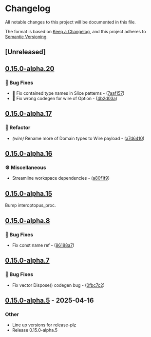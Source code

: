 # Changelog

All notable changes to this project will be documented in this file.

The format is based on [Keep a Changelog](https://keepachangelog.com/en/1.0.0/),
and this project adheres to [Semantic Versioning](https://semver.org/spec/v2.0.0.html).

## [Unreleased]

## [0.15.0-alpha.20](https://github.com/ralfbiedert/interoptopus/compare/interoptopus_backend_csharp-v0.15.0-alpha.19...interoptopus_backend_csharp-v0.15.0-alpha.20)

### 🐛 Bug Fixes


- 🐛 Fix contained type names in Slice patterns - ([7aaf157](https://github.com/ralfbiedert/interoptopus/commit/7aaf157543a024cfe7c328d1963240177c61f6b2))
- 🐛 Fix wrong codegen for wire of Option<String> - ([4b2d03a](https://github.com/ralfbiedert/interoptopus/commit/4b2d03acbf57fc2c844fb55501478ce5d27e038e))


## [0.15.0-alpha.17](https://github.com/ralfbiedert/interoptopus/compare/interoptopus_backend_csharp-v0.15.0-alpha.16...interoptopus_backend_csharp-v0.15.0-alpha.17)

### 🚜 Refactor


- *(wire)* Rename more of Domain types to Wire payload - ([a7d6410](https://github.com/ralfbiedert/interoptopus/commit/a7d6410296f53ca22f824043e913c97a1bc7a363))


## [0.15.0-alpha.16](https://github.com/ralfbiedert/interoptopus/compare/interoptopus_backend_csharp-v0.15.0-alpha.15...interoptopus_backend_csharp-v0.15.0-alpha.16)

### ⚙️ Miscellaneous


- Streamline workspace dependencies - ([a80f1f9](https://github.com/ralfbiedert/interoptopus/commit/a80f1f907721ca9108821f263db64947f47a7f9d))


## [0.15.0-alpha.15](https://github.com/ralfbiedert/interoptopus/compare/interoptopus_backend_csharp-v0.15.0-alpha.14...interoptopus_backend_csharp-v0.15.0-alpha.15)

Bump interoptopus_proc.

## [0.15.0-alpha.8](https://github.com/ralfbiedert/interoptopus/compare/interoptopus_backend_csharp-v0.15.0-alpha.7...interoptopus_backend_csharp-v0.15.0-alpha.8)

### 🐛 Bug Fixes


- Fix const name ref - ([86188a7](https://github.com/ralfbiedert/interoptopus/commit/86188a7260baed7dab590ee44aba6741837124c8))


## [0.15.0-alpha.7](https://github.com/ralfbiedert/interoptopus/compare/interoptopus_backend_csharp-v0.15.0-alpha.6...interoptopus_backend_csharp-v0.15.0-alpha.7)

### 🐛 Bug Fixes


- Fix vector Dispose() codegen bug - ([0fbc7c2](https://github.com/ralfbiedert/interoptopus/commit/0fbc7c2e118845135de0abca87b9dbe05195a3f3))


## [0.15.0-alpha.5](https://github.com/ralfbiedert/interoptopus/compare/interoptopus_backend_csharp-v0.15.0-alpha.4...interoptopus_backend_csharp-v0.15.0-alpha.5) - 2025-04-16

### Other

- Line up versions for release-plz
- Release 0.15.0-alpha.5

